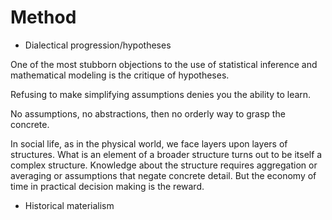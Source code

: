 # Method
- Dialectical progression/hypotheses

One of the most stubborn objections to the use of statistical inference and mathematical modeling is the critique of hypotheses.

Refusing to make simplifying assumptions denies you the ability to learn.

No assumptions, no abstractions, then no orderly way to grasp the concrete.

In social life, as in the physical world, we face layers upon layers of structures.  What is an element of a broader structure turns out to be itself a complex structure.  Knowledge about the structure requires aggregation or averaging or assumptions that negate concrete detail.  But the economy of time in practical decision making is the reward.



- Historical materialism
